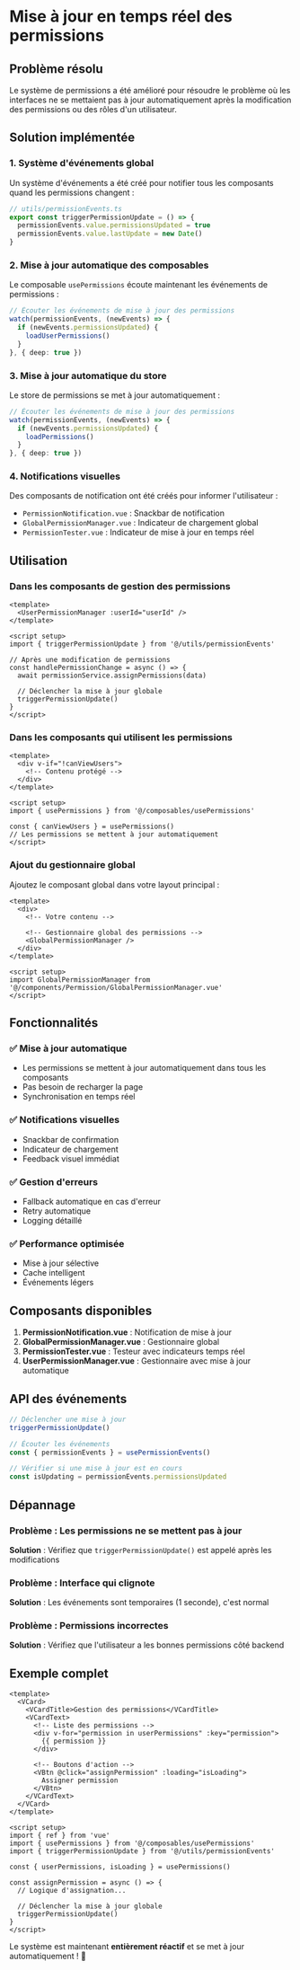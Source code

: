 # Mise à jour en temps réel des permissions

## Problème résolu

Le système de permissions a été amélioré pour résoudre le problème où les interfaces ne se mettaient pas à jour automatiquement après la modification des permissions ou des rôles d'un utilisateur.

## Solution implémentée

### 1. Système d'événements global

Un système d'événements a été créé pour notifier tous les composants quand les permissions changent :

```typescript
// utils/permissionEvents.ts
export const triggerPermissionUpdate = () => {
  permissionEvents.value.permissionsUpdated = true
  permissionEvents.value.lastUpdate = new Date()
}
```

### 2. Mise à jour automatique des composables

Le composable `usePermissions` écoute maintenant les événements de permissions :

```typescript
// Écouter les événements de mise à jour des permissions
watch(permissionEvents, (newEvents) => {
  if (newEvents.permissionsUpdated) {
    loadUserPermissions()
  }
}, { deep: true })
```

### 3. Mise à jour automatique du store

Le store de permissions se met à jour automatiquement :

```typescript
// Écouter les événements de mise à jour des permissions
watch(permissionEvents, (newEvents) => {
  if (newEvents.permissionsUpdated) {
    loadPermissions()
  }
}, { deep: true })
```

### 4. Notifications visuelles

Des composants de notification ont été créés pour informer l'utilisateur :

- `PermissionNotification.vue` : Snackbar de notification
- `GlobalPermissionManager.vue` : Indicateur de chargement global
- `PermissionTester.vue` : Indicateur de mise à jour en temps réel

## Utilisation

### Dans les composants de gestion des permissions

```vue
<template>
  <UserPermissionManager :userId="userId" />
</template>

<script setup>
import { triggerPermissionUpdate } from '@/utils/permissionEvents'

// Après une modification de permissions
const handlePermissionChange = async () => {
  await permissionService.assignPermissions(data)
  
  // Déclencher la mise à jour globale
  triggerPermissionUpdate()
}
</script>
```

### Dans les composants qui utilisent les permissions

```vue
<template>
  <div v-if="!canViewUsers">
    <!-- Contenu protégé -->
  </div>
</template>

<script setup>
import { usePermissions } from '@/composables/usePermissions'

const { canViewUsers } = usePermissions()
// Les permissions se mettent à jour automatiquement
</script>
```

### Ajout du gestionnaire global

Ajoutez le composant global dans votre layout principal :

```vue
<template>
  <div>
    <!-- Votre contenu -->
    
    <!-- Gestionnaire global des permissions -->
    <GlobalPermissionManager />
  </div>
</template>

<script setup>
import GlobalPermissionManager from '@/components/Permission/GlobalPermissionManager.vue'
</script>
```

## Fonctionnalités

### ✅ Mise à jour automatique
- Les permissions se mettent à jour automatiquement dans tous les composants
- Pas besoin de recharger la page
- Synchronisation en temps réel

### ✅ Notifications visuelles
- Snackbar de confirmation
- Indicateur de chargement
- Feedback visuel immédiat

### ✅ Gestion d'erreurs
- Fallback automatique en cas d'erreur
- Retry automatique
- Logging détaillé

### ✅ Performance optimisée
- Mise à jour sélective
- Cache intelligent
- Événements légers

## Composants disponibles

1. **PermissionNotification.vue** : Notification de mise à jour
2. **GlobalPermissionManager.vue** : Gestionnaire global
3. **PermissionTester.vue** : Testeur avec indicateurs temps réel
4. **UserPermissionManager.vue** : Gestionnaire avec mise à jour automatique

## API des événements

```typescript
// Déclencher une mise à jour
triggerPermissionUpdate()

// Écouter les événements
const { permissionEvents } = usePermissionEvents()

// Vérifier si une mise à jour est en cours
const isUpdating = permissionEvents.permissionsUpdated
```

## Dépannage

### Problème : Les permissions ne se mettent pas à jour
**Solution** : Vérifiez que `triggerPermissionUpdate()` est appelé après les modifications

### Problème : Interface qui clignote
**Solution** : Les événements sont temporaires (1 seconde), c'est normal

### Problème : Permissions incorrectes
**Solution** : Vérifiez que l'utilisateur a les bonnes permissions côté backend

## Exemple complet

```vue
<template>
  <VCard>
    <VCardTitle>Gestion des permissions</VCardTitle>
    <VCardText>
      <!-- Liste des permissions -->
      <div v-for="permission in userPermissions" :key="permission">
        {{ permission }}
      </div>
      
      <!-- Boutons d'action -->
      <VBtn @click="assignPermission" :loading="isLoading">
        Assigner permission
      </VBtn>
    </VCardText>
  </VCard>
</template>

<script setup>
import { ref } from 'vue'
import { usePermissions } from '@/composables/usePermissions'
import { triggerPermissionUpdate } from '@/utils/permissionEvents'

const { userPermissions, isLoading } = usePermissions()

const assignPermission = async () => {
  // Logique d'assignation...
  
  // Déclencher la mise à jour globale
  triggerPermissionUpdate()
}
</script>
```

Le système est maintenant **entièrement réactif** et se met à jour automatiquement ! 🎉

